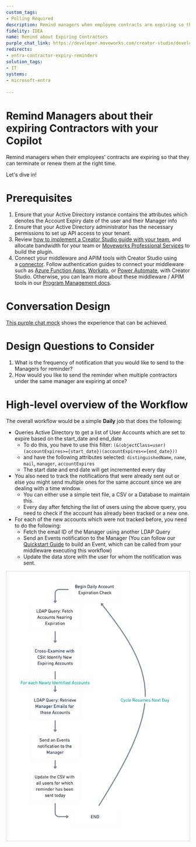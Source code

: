 ```yaml
---
custom_tags:
- Polling Required
description: Remind managers when employee contracts are expiring so they can terminate or renew them.
fidelity: IDEA
name: Remind about Expiring Contractors
purple_chat_link: https://developer.moveworks.com/creator-studio/developer-tools/purple-chat-builder/?workspace=%7B%22title%22%3A%22My+Workspace%22%2C%22botSettings%22%3A%7B%22name%22%3A%22%22%2C%22imageUrl%22%3A%22%22%7D%2C%22mocks%22%3A%5B%7B%22id%22%3A8851%2C%22title%22%3A%22New+Mock%22%2C%22transcript%22%3A%7B%22messages%22%3A%5B%7B%22from%22%3A%22BOT%22%2C%22text%22%3A%22%3Cp%3EHi+Andrew%2C%3Cbr%3E%3Cbr%3EThe+following+4+employees%27+contracts+are+expiring+soon.+Please+extend+or+terminate+each+of+the+following%3A%3Cbr%3E%3Cbr%3E1.+Anna+Harris+-+Expires+%3Cb%3EApril+30%2C+2023%3C%2Fb%3E%3Ca+href%3D%5C%22https%3A%2F%2Fcompany.contracts%2Fanna_harris%5C%22%3E+%28View+Contract%29%3C%2Fa%3E%3Cbr%3E2.+John+Doe+-+Expires+%3Cb%3EMay+15%2C+2023%3C%2Fb%3E%3Ca+href%3D%5C%22https%3A%2F%2Fcompany.contracts%2Fjohn_doe%5C%22%3E+%28View+Contract%29%3C%2Fa%3E%3Cbr%3E3.+Lisa+Ray+-+Expires+%3Cb%3EJune+1%2C+2023%3C%2Fb%3E%3Ca+href%3D%5C%22https%3A%2F%2Fcompany.contracts%2Flisa_ray%5C%22%3E+%28View+Contract%29%3C%2Fa%3E%3Cbr%3E4.+Mark+Smith+-+Expires+%3Cb%3EJuly+20%2C+2023%3C%2Fb%3E%3Ca+href%3D%5C%22https%3A%2F%2Fcompany.contracts%2Fmark_smith%5C%22%3E+%28View+Contract%29%3C%2Fa%3E%3Cbr%3E%3C%2Fp%3E%22%7D%5D%2C%22settings%22%3A%7B%22colorStyle%22%3A%22LIGHT%22%2C%22startTime%22%3A%2211%3A43%2BAM%22%2C%22defaultPerson%22%3A%22GWEN%22%2C%22editable%22%3Atrue%2C%22botName%22%3A%22%22%2C%22botImageUrl%22%3A%22%22%7D%7D%7D%5D%7D
redirects:
- entra-contractor-expiry-reminders
solution_tags:
- IT
systems:
- microsoft-entra

---
```


# Remind Managers about their expiring Contractors **with your Copilot**

Remind managers when their employees' contracts are expiring so that they can terminate or renew them at the right time.

Let's dive in!

# **Prerequisites**

1. Ensure that your Active Directory instance contains the attributes which denotes the Account Expiry date of the user and their Manager info
2. Ensure that your Active Directory administrator has the necessary permissions to set up API access to your tenant.
3. Review [how to implement a Creator Studio guide with your team](https://developer.moveworks.com/creator-studio/program-management/planning/#how-to-implement-a-creator-studio-guide), and allocate bandwidth for your team or [Moveworks Professional Services](https://developer.moveworks.com/creator-studio/troubleshooting/support/#4-sign-up-for-professional-services) to build the plugin.
4. Connect your middleware and APIM tools with Creator Studio using a [connector](https://developer.moveworks.com/creator-studio/integrations/outbound/connector-configuration/). Follow authentication guides to connect your middleware such as [Azure Function Apps](https://developer.moveworks.com/creator-studio/resources/authentication-guide?id=azure-function-app), [Workato](https://developer.moveworks.com/creator-studio/resources/authentication-guide?id=workato), or [Power Automate](https://powerusers.microsoft.com/t5/Building-Power-Apps/Formatting-a-JSON-response-from-Power-Automate-flow-on-PowerApps/td-p/907563), with Creator Studio. Otherwise, you can learn more about these middleware / APIM tools in our [Program Management docs](https://developer.moveworks.com/creator-studio/program-management/automation-tools/).



# **Conversation Design**

[This purple chat mock](https://developer.moveworks.com/creator-studio/developer-tools/purple-chat-builder/?workspace=%7B%22title%22%3A%22My+Workspace%22%2C%22botSettings%22%3A%7B%22name%22%3A%22%22%2C%22imageUrl%22%3A%22%22%7D%2C%22mocks%22%3A%5B%7B%22id%22%3A8851%2C%22title%22%3A%22New+Mock%22%2C%22transcript%22%3A%7B%22messages%22%3A%5B%7B%22from%22%3A%22BOT%22%2C%22text%22%3A%22%3Cp%3EHi+Andrew%2C%3Cbr%3E%3Cbr%3EThe+following+4+employees%27+contracts+are+expiring+soon.+Please+extend+or+terminate+each+of+the+following%3A%3Cbr%3E%3Cbr%3E1.+Anna+Harris+-+Expires+%3Cb%3EApril+30%2C+2023%3C%2Fb%3E%3Ca+href%3D%5C%22https%3A%2F%2Fcompany.contracts%2Fanna_harris%5C%22%3E+%28View+Contract%29%3C%2Fa%3E%3Cbr%3E2.+John+Doe+-+Expires+%3Cb%3EMay+15%2C+2023%3C%2Fb%3E%3Ca+href%3D%5C%22https%3A%2F%2Fcompany.contracts%2Fjohn_doe%5C%22%3E+%28View+Contract%29%3C%2Fa%3E%3Cbr%3E3.+Lisa+Ray+-+Expires+%3Cb%3EJune+1%2C+2023%3C%2Fb%3E%3Ca+href%3D%5C%22https%3A%2F%2Fcompany.contracts%2Flisa_ray%5C%22%3E+%28View+Contract%29%3C%2Fa%3E%3Cbr%3E4.+Mark+Smith+-+Expires+%3Cb%3EJuly+20%2C+2023%3C%2Fb%3E%3Ca+href%3D%5C%22https%3A%2F%2Fcompany.contracts%2Fmark_smith%5C%22%3E+%28View+Contract%29%3C%2Fa%3E%3Cbr%3E%3C%2Fp%3E%22%7D%5D%2C%22settings%22%3A%7B%22colorStyle%22%3A%22LIGHT%22%2C%22startTime%22%3A%2211%3A43%2BAM%22%2C%22defaultPerson%22%3A%22GWEN%22%2C%22editable%22%3Atrue%2C%22botName%22%3A%22%22%2C%22botImageUrl%22%3A%22%22%7D%7D%7D%5D%7D) shows the experience that can be achieved.

# **Design Questions to Consider**

1. What is the frequency of notification that you would like to send to the Managers for reminder?
2. How would you like to send the reminder when multiple contractors under the same manager are expiring at once?

# High-level overview of the Workflow

The overall workflow would be a simple **Daily** job that does the following:

- Queries Active Directory to get a list of User Accounts which are set to expire based on the start_date and end_date
  - To do this, you have to use this filter: `(&(objectClass=user)(accountExpires>={start_date})(accountExpires<={end_date}))`
  - and have the following attributes selected: `distinguishedName`, `name`, `mail`, `manager`, `accountExpires`
  - The start date and end date will get incremented every day
- You also need to track the notifications that were already sent out or else you might send multiple ones for the same account since we are dealing with a time window.
  - You can either use a simple text file, a CSV or a Database to maintain this.
  - Every day after fetching the list of users using the above query, you need to check if the account has already been tracked or a new one.
- For each of the new accounts which were not tracked before, you need to do the following:
  - Fetch the email ID of the Manager using another LDAP Query
  - Send an Events notification to the Manager (You can follow our [Quickstart Guide](https://developer.moveworks.com/creator-studio/quickstart/events/) to build an Event, which can be called from your middleware executing this workflow)
  - Update the data store with the user for whom the notification was sent.

![image.png](image.png)